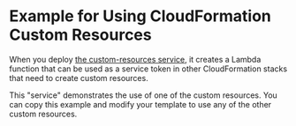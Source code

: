 # Example for Using CloudFormation Custom Resources

When you deploy [the custom-resources service][crsvc], it creates a Lambda function that
can be used as a service token in other CloudFormation stacks that need to create custom
resources.

This "service" demonstrates the use of one of the custom resources. You can copy this
example and modify your template to use any of the other custom resources.

[crsvc]: ../custom-resources/

